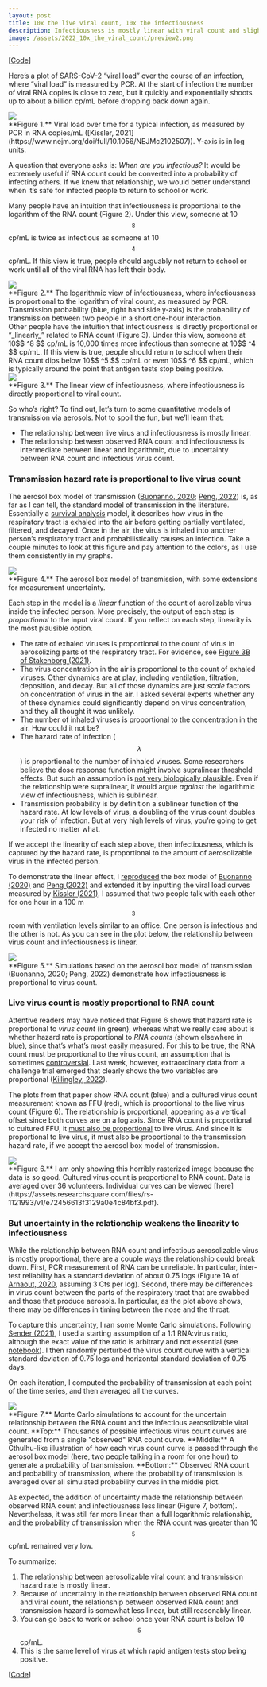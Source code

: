 ```yaml
---
layout: post
title: 10x the live viral count, 10x the infectiousness
description: Infectiousness is mostly linear with viral count and slightly sublinear with observed RNA count 
image: /assets/2022_10x_the_viral_count/preview2.png
---
```


[[Code](https://gist.github.com/csaid/84819e16bae145b0139b57521f852a11)]


Here’s a plot of SARS-CoV-2 “viral load” over the course of an infection, where “viral load” is measured by PCR. At the start of infection the number of viral RNA copies is close to zero, but it quickly and exponentially shoots up to about a billion cp/mL before dropping back down again.

<div class="wrapper">
  <img src='/assets/2022_10x_the_viral_count/rna.png' class="inner" style="position:relative border: #222 2px solid; max-width:100%;" >
  <div class="caption">**Figure 1.** Viral load over time for a typical infection, as measured by PCR in RNA copies/mL ([Kissler, 2021](https://www.nejm.org/doi/full/10.1056/NEJMc2102507)). Y-axis is in log units.
  </div>
</div>
  
A question that everyone asks is: _When are you infectious?_ It would be extremely useful if RNA count could be converted into a probability of infecting others. If we knew that relationship, we would better understand when it’s safe for infected people to return to school or work.

Many people have an intuition that infectiousness is proportional to the logarithm of the RNA count (Figure 2). Under this view, someone at 10$$ ^8 $$ cp/mL is twice as infectious as someone at 10$$ ^4 $$ cp/mL. If this view is true, people should arguably not return to school or work until all of the viral RNA has left their body.

<div class="wrapper">
  <img src='/assets/2022_10x_the_viral_count/rna_log.png' class="inner" style="position:relative border: #222 2px solid; max-width:100%;" >
  <div class="caption">**Figure 2.** The logarithmic view of infectiousness, where infectiousness is proportional to the logarithm of viral count, as measured by PCR. Transmission probability (blue, right hand side y-axis) is the probability of transmission between two people in a short one-hour interaction. 
  </div>
</div>
Other people have the intuition that infectiousness is directly proportional or “_linearly_” related to RNA count (Figure 3). Under this view, someone at 10$$ ^8 $$ cp/mL is 10,000 times more infectious than someone at 10$$ ^4 $$ cp/mL. If this view is true, people should return to school when their RNA count dips below 10$$ ^5 $$ cp/mL or even 10$$ ^6 $$ cp/mL, which is typically around the point that antigen tests stop being positive.

<div class="wrapper">
  <img src='/assets/2022_10x_the_viral_count/rna_linear.png' class="inner" style="position:relative border: #222 2px solid; max-width:100%;" >
  <div class="caption">**Figure 3.** The linear view of infectiousness, where infectiousness is directly proportional to viral count.
  </div>
</div>


So who’s right? To find out, let’s turn to some quantitative models of transmission via aerosols. Not to spoil the fun, but we’ll learn that:
* The relationship between live virus and infectiousness is mostly linear.
* The relationship between observed RNA count and infectiousness is intermediate between linear and logarithmic, due to uncertainty between RNA count and infectious virus count.

### Transmission hazard rate is proportional to live virus count
The aerosol box model of transmission ([Buonanno, 2020](https://www.sciencedirect.com/science/article/pii/S0160412020320675); [Peng, 2022](https://pubs.acs.org/doi/pdf/10.1021/acs.est.1c06531)) is, as far as I can tell, the standard model of transmission in the literature. Essentially a [survival analysis](https://en.wikipedia.org/wiki/Survival_analysis) model, it describes how virus in the respiratory tract is exhaled into the air before getting partially ventilated, filtered, and decayed. Once in the air, the virus is inhaled into another person’s respiratory tract and probabilistically causes an infection. Take a couple minutes to look at this figure and pay attention to the colors, as I use them consistently in my graphs.

<div class="wrapper">
  <img src='/assets/2022_10x_the_viral_count/box_model.png' class="inner" style="position:relative border: #222 2px solid; max-width:100%;" >
  <div class="caption">**Figure 4.** The aerosol box model of transmission, with some extensions for measurement uncertainty.
  </div>
</div>

Each step in the model is a _linear_ function of the count of aerolizable virus inside the infected person. More precisely, the output of each step is _proportional_ to the input viral count. If you reflect on each step, linearity is the most plausible option.

* The rate of exhaled viruses is proportional to the count of virus in aerosolizing parts of the respiratory tract. For evidence, see [Figure 3B of Stakenborg (2021)](https://www.researchsquare.com/article/rs-1104361/v1?s=09).
* The virus concentration in the air is proportional to the count of exhaled viruses. Other dynamics are at play, including ventilation, filtration, deposition, and decay. But all of those dynamics are just _scale_ factors on concentration of virus in the air. I asked several experts whether any of these dynamics could significantly depend on virus concentration, and they all thought it was unlikely.
* The number of inhaled viruses is proportional to the concentration in the air. How could it not be?
* The hazard rate of infection ($$ \lambda $$) is proportional to the number of inhaled viruses. Some researchers believe the dose response function might involve supralinear threshold effects. But such an assumption is [not very biologically plausible](https://www.ncbi.nlm.nih.gov/pmc/articles/PMC7202094/). Even if the relationship were supralinear, it would argue _against_ the logarithmic view of infectiousness, which is sublinear.
* Transmission probability is by definition a sublinear function of the hazard rate. At low levels of virus, a doubling of the virus count doubles your risk of infection. But at very high levels of virus, you’re going to get infected no matter what.

If we accept the linearity of each step above, then infectiousness, which is captured by the hazard rate, is proportional to the amount of aerosolizable virus in the infected person. 

To demonstrate the linear effect, I [reproduced](https://gist.github.com/csaid/84819e16bae145b0139b57521f852a11) the box model of [Buonanno (2020)](https://www.sciencedirect.com/science/article/pii/S0160412020320675) and [Peng (2022)](https://pubs.acs.org/doi/pdf/10.1021/acs.est.1c06531) and extended it by inputting the viral load curves measured by [Kissler (2021)](https://www.nejm.org/doi/full/10.1056/NEJMc2102507). I assumed that two people talk with each other for one hour in a 100 m$$ ^3 $$ room with ventilation levels similar to an office. One person is infectious and the other is not. As you can see in the plot below, the relationship between virus count and infectiousness is linear. 

<div class="wrapper">
  <img src='/assets/2022_10x_the_viral_count/virus_linear.png' class="inner" style="position:relative border: #222 2px solid; max-width:100%;" >
  <div class="caption">**Figure 5.** Simulations based on the aerosol box model of transmission (Buonanno, 2020; Peng, 2022) demonstrate how infectiousness is proportional to virus count.
  </div>
</div>

### Live virus count is mostly proportional to RNA count

Attentive readers may have noticed that Figure 6 shows that hazard rate is proportional to _virus count_ (in green), whereas what we really care about is whether hazard rate is proportional to _RNA counts_ (shown elsewhere in blue), since that’s what’s most easily measured. For this to be true, the RNA count must be proportional to the virus count, an assumption that is sometimes [controversial](https://twitter.com/Chris_Said/status/1488688022073786369). Last week, however, extraordinary data from a challenge trial emerged that clearly shows the two variables are proportional ([Killingley, 2022](https://www.researchsquare.com/article/rs-1121993/v1)).

The plots from that paper show RNA count (blue) and a cultured virus count measurement known as FFU (red), which is proportional to the live virus count (Figure 6). The relationship is proportional, appearing as a vertical offset since both curves are on a log axis. Since RNA count is proportional to cultured FFU, it [must also be proportional](https://www.virology.ws/2009/07/08/how-many-viruses-are-needed-to-form-a-plaque/) to live virus. And since it is proportional to live virus, it must also be proportional to the transmission hazard rate, if we accept the aerosol box model of transmission.

<div class="wrapper">
  <img src='/assets/2022_10x_the_viral_count/challenge_trial.png' class="inner" style="position:relative border: #222 2px solid; max-width:100%;" >
  <div class="caption">**Figure 6.** I am only showing this horribly rasterized image because the data is so good. Cultured virus count is proportional to RNA count. Data is averaged over 36 volunteers. Individual curves can be viewed [here](https://assets.researchsquare.com/files/rs-1121993/v1/e72456613f3129a0e4c84bf3.pdf).
  </div>
</div>

### But uncertainty in the relationship weakens the linearity to infectiousness
While the relationship between RNA count and infectious aerosolizable virus is mostly proportional, there are a couple ways the relationship could break down. First, PCR measurement of RNA can be unreliable. In particular, inter-test reliability has a standard deviation of about 0.75 logs (Figure 1A of [Arnaout, 2020](https://www.ncbi.nlm.nih.gov/pmc/articles/PMC7302192/), assuming 3 Cts per log). Second, there may be differences in virus count between the parts of the respiratory tract that are swabbed and those that produce aerosols. In particular, as the plot above shows, there may be differences in timing between the nose and the throat. 

To capture this uncertainty, I ran some Monte Carlo simulations. Following [Sender (2021)](https://www.pnas.org/content/118/25/e2024815118), I used a starting assumption of a 1:1 RNA:virus ratio, although the exact value of the ratio is arbitrary and not essential (see [notebook](https://gist.github.com/csaid/84819e16bae145b0139b57521f852a11)). I then randomly perturbed the virus count curve with a vertical standard deviation of 0.75 logs and horizontal standard deviation of 0.75 days. 

On each iteration, I computed the probability of transmission at each point of the time series, and then averaged all the curves.

<div class="wrapper">
  <img src='/assets/2022_10x_the_viral_count/cthulhu.png' class="inner" style="position:relative border: #222 2px solid; max-width:100%;" >
  <div class="caption">**Figure 7.** Monte Carlo simulations to account for the uncertain relationship between the RNA count and the infectious aerosolizable viral count. **Top:** Thousands of possible infectious virus count curves are generated from a single "observed" RNA count curve. **Middle:** A Cthulhu-like illustration of how each virus count curve is passed through the aerosol box model (here, two people talking in a room for one hour) to generate a probability of transmission. **Bottom:** Observed RNA count and probability of transmission, where the probability of transmission is averaged over all simulated probability curves in the middle plot.
  </div>
</div>


As expected, the addition of uncertainty made the relationship between observed RNA count and infectiousness less linear (Figure 7, bottom). Nevertheless, it was still far more linear than a full logarithmic relationship, and the probability of transmission when the RNA count was greater than 10$$ ^5 $$ cp/mL remained very low. 

To summarize:
1. The relationship between aerosolizable viral count and transmission hazard rate is mostly linear.
2. Because of uncertainty in the relationship between observed RNA count and viral count, the relationship between observed RNA count and transmission hazard is somewhat less linear, but still reasonably linear.
3. You can go back to work or school once your RNA count is below 10$$ ^5 $$ cp/mL.
4. This is the same level of virus at which rapid antigen tests stop being positive.

[[Code](https://gist.github.com/csaid/84819e16bae145b0139b57521f852a11)]